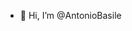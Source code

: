 - 👋 Hi, I’m @AntonioBasile

<!---
AntonioBasile/AntonioBasile is a ✨ special ✨ repository because its `README.md` (this file) appears on your GitHub profile.
You can click the Preview link to take a look at your changes.
--->
